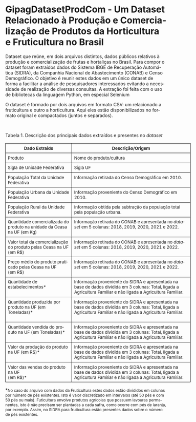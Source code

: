 # GipagDatasetProdCom - Um Dataset Relacionado à Produção e Comercialização de Produtos da Horticultura e Fruticultura no Brasil

Dataset que reúne, em dois arquivos distintos, dados públicos relativos à produção e comercialização de frutas e hortaliças no Brasil. Para compor o dataset foram extraídos dados do Sistema IBGE de Recuperação Automática (SIDRA), da Companhia Nacional de Abastecimento (CONAB) e Censo Demográfico. O objetivo é reunir estes dados em um único dataset de forma a facilitar a análise de pesquisadores interessados evitando a necessidade de realização de diversas consultas. A extração foi feita com o uso de bibliotecas da linguagem Python, em especial Selenium

O dataset é formado por dois arquivos em formato CSV: um relacionado a fruticultura e outro a horticultura. Aqui eles estão disponibilizados no formato original e compactados (juntos e separados).

<html>

<body lang=PT-BR>

<div>

<p class=MsoNormal style='margin-left:.1pt;text-indent:-.1pt'>            </p>

<p class=MsoCaption>Tabela 1. Descrição dos principais dados extraídos e
presentes no <i>dataset</i></p>

<div align=center>

<table class=MsoNormalTable border=1 cellspacing=0 cellpadding=0 width=579
 style='width:434.1pt;border-collapse:collapse;border:none'>
 <tr>
  <td width=204 valign=top style='width:153.0pt;border:solid black 1.0pt;
  padding:5.0pt 5.0pt 5.0pt 5.0pt'>
  <p class=MsoNormal align=center style='margin-top:0cm;margin-right:0cm;
  margin-bottom:0cm;margin-left:.1pt;margin-bottom:.0001pt;text-align:center;
  text-indent:-.1pt;border:none'><b><span lang=EN-US style='font-size:10.0pt'>Dado
  Extraído</span></b></p>
  </td>
  <td width=375 valign=top style='width:281.1pt;border:solid black 1.0pt;
  border-left:none;padding:5.0pt 5.0pt 5.0pt 5.0pt'>
  <p class=MsoNormal align=center style='margin-top:0cm;margin-right:0cm;
  margin-bottom:0cm;margin-left:.1pt;margin-bottom:.0001pt;text-align:center;
  text-indent:-.1pt;border:none'><b><span lang=EN-US style='font-size:10.0pt'>Descrição/Origem</span></b></p>
  </td>
 </tr>
 <tr>
  <td width=204 valign=top style='width:153.0pt;border:solid black 1.0pt;
  border-top:none;padding:5.0pt 5.0pt 5.0pt 5.0pt'>
  <p class=MsoNormal align=left style='margin-top:0cm;margin-right:0cm;
  margin-bottom:0cm;margin-left:.1pt;margin-bottom:.0001pt;text-align:left;
  text-indent:-.1pt;border:none'><span style='font-size:10.0pt'>Produto</span></p>
  </td>
  <td width=375 valign=top style='width:281.1pt;border-top:none;border-left:
  none;border-bottom:solid black 1.0pt;border-right:solid black 1.0pt;
  padding:5.0pt 5.0pt 5.0pt 5.0pt'>
  <p class=MsoNormal align=left style='margin-top:0cm;margin-right:0cm;
  margin-bottom:0cm;margin-left:.1pt;margin-bottom:.0001pt;text-align:left;
  text-indent:-.1pt'><span style='font-size:10.0pt'>Nome do produto/cultura </span></p>
  </td>
 </tr>
 <tr>
  <td width=204 valign=top style='width:153.0pt;border:solid black 1.0pt;
  border-top:none;padding:5.0pt 5.0pt 5.0pt 5.0pt'>
  <p class=MsoNormal align=left style='margin-top:0cm;margin-right:0cm;
  margin-bottom:0cm;margin-left:.1pt;margin-bottom:.0001pt;text-align:left;
  text-indent:-.1pt;border:none'><span style='font-size:10.0pt'>Sigla de
  Unidade Federativa</span></p>
  </td>
  <td width=375 valign=top style='width:281.1pt;border-top:none;border-left:
  none;border-bottom:solid black 1.0pt;border-right:solid black 1.0pt;
  padding:5.0pt 5.0pt 5.0pt 5.0pt'>
  <p class=MsoNormal align=left style='margin-top:0cm;margin-right:0cm;
  margin-bottom:0cm;margin-left:.1pt;margin-bottom:.0001pt;text-align:left;
  text-indent:-.1pt'><span style='font-size:10.0pt'>Sigla UF</span></p>
  </td>
 </tr>
 <tr>
  <td width=204 valign=top style='width:153.0pt;border:solid black 1.0pt;
  border-top:none;padding:5.0pt 5.0pt 5.0pt 5.0pt'>
  <p class=MsoNormal align=left style='margin-top:0cm;margin-right:0cm;
  margin-bottom:0cm;margin-left:.1pt;margin-bottom:.0001pt;text-align:left;
  text-indent:-.1pt;border:none'><span style='font-size:10.0pt'>População Total
  da Unidade Federativa</span></p>
  </td>
  <td width=375 valign=top style='width:281.1pt;border-top:none;border-left:
  none;border-bottom:solid black 1.0pt;border-right:solid black 1.0pt;
  padding:5.0pt 5.0pt 5.0pt 5.0pt'>
  <p class=MsoNormal align=left style='margin-top:0cm;margin-right:0cm;
  margin-bottom:0cm;margin-left:.1pt;margin-bottom:.0001pt;text-align:left;
  text-indent:-.1pt'><span style='font-size:10.0pt'>Informação retirada do
  Censo Demográfico em 2010.</span></p>
  </td>
 </tr>
 <tr>
  <td width=204 valign=top style='width:153.0pt;border:solid black 1.0pt;
  border-top:none;padding:5.0pt 5.0pt 5.0pt 5.0pt'>
  <p class=MsoNormal align=left style='margin-top:0cm;margin-right:0cm;
  margin-bottom:0cm;margin-left:.1pt;margin-bottom:.0001pt;text-align:left;
  text-indent:-.1pt;border:none'><span style='font-size:10.0pt'>População
  Urbana da Unidade Federativa</span></p>
  </td>
  <td width=375 valign=top style='width:281.1pt;border-top:none;border-left:
  none;border-bottom:solid black 1.0pt;border-right:solid black 1.0pt;
  padding:5.0pt 5.0pt 5.0pt 5.0pt'>
  <p class=MsoNormal align=left style='margin-top:0cm;margin-right:0cm;
  margin-bottom:0cm;margin-left:.1pt;margin-bottom:.0001pt;text-align:left;
  text-indent:-.1pt'><span style='font-size:10.0pt'>Informação proveniente do
  Censo Demográfico em 2010.</span></p>
  </td>
 </tr>
 <tr>
  <td width=204 valign=top style='width:153.0pt;border:solid black 1.0pt;
  border-top:none;padding:5.0pt 5.0pt 5.0pt 5.0pt'>
  <p class=MsoNormal align=left style='margin-top:0cm;margin-right:0cm;
  margin-bottom:0cm;margin-left:.1pt;margin-bottom:.0001pt;text-align:left;
  text-indent:-.1pt'><span style='font-size:10.0pt'>População Rural da Unidade
  Federativa</span></p>
  </td>
  <td width=375 valign=top style='width:281.1pt;border-top:none;border-left:
  none;border-bottom:solid black 1.0pt;border-right:solid black 1.0pt;
  padding:5.0pt 5.0pt 5.0pt 5.0pt'>
  <p class=MsoNormal align=left style='margin-top:0cm;margin-right:0cm;
  margin-bottom:0cm;margin-left:.1pt;margin-bottom:.0001pt;text-align:left;
  text-indent:-.1pt;border:none'><span style='font-size:10.0pt'>Informação
  obtida pela subtração da população total pela população urbana.</span></p>
  </td>
 </tr>
 <tr>
  <td width=204 valign=top style='width:153.0pt;border:solid black 1.0pt;
  border-top:none;padding:5.0pt 5.0pt 5.0pt 5.0pt'>
  <p class=MsoNormal align=left style='margin-top:0cm;margin-right:0cm;
  margin-bottom:0cm;margin-left:.1pt;margin-bottom:.0001pt;text-align:left;
  text-indent:-.1pt'><span style='font-size:10.0pt'>Quantidade comercializada
  do produto na unidade da Ceasa na UF (em Kg)</span></p>
  </td>
  <td width=375 valign=top style='width:281.1pt;border-top:none;border-left:
  none;border-bottom:solid black 1.0pt;border-right:solid black 1.0pt;
  padding:5.0pt 5.0pt 5.0pt 5.0pt'>
  <p class=MsoNormal align=left style='margin-top:0cm;margin-right:0cm;
  margin-bottom:0cm;margin-left:.1pt;margin-bottom:.0001pt;text-align:left;
  text-indent:-.1pt'><span style='font-size:10.0pt'>Informação retirada do
  CONAB e apresentada no <i>dataset</i> em 5 colunas: 2018, 2019, 2020, 2021 e
  2022.</span></p>
  </td>
 </tr>
 <tr>
  <td width=204 valign=top style='width:153.0pt;border:solid black 1.0pt;
  border-top:none;padding:5.0pt 5.0pt 5.0pt 5.0pt'>
  <p class=MsoNormal align=left style='margin-top:0cm;margin-right:0cm;
  margin-bottom:0cm;margin-left:.1pt;margin-bottom:.0001pt;text-align:left;
  text-indent:-.1pt'><span style='font-size:10.0pt'>Valor total da
  comercialização do produto pelas Ceasa na UF <br>
  (em R$)</span></p>
  </td>
  <td width=375 valign=top style='width:281.1pt;border-top:none;border-left:
  none;border-bottom:solid black 1.0pt;border-right:solid black 1.0pt;
  padding:5.0pt 5.0pt 5.0pt 5.0pt'>
  <p class=MsoNormal align=left style='margin-top:0cm;margin-right:0cm;
  margin-bottom:0cm;margin-left:.1pt;margin-bottom:.0001pt;text-align:left;
  text-indent:-.1pt'><span style='font-size:10.0pt'>Informação retirada do
  CONAB e apresentada no <i>dataset </i>em 5 colunas: 2018, 2019, 2020, 2021 e
  2022.</span></p>
  </td>
 </tr>
 <tr>
  <td width=204 valign=top style='width:153.0pt;border:solid black 1.0pt;
  border-top:none;padding:5.0pt 5.0pt 5.0pt 5.0pt'>
  <p class=MsoNormal align=left style='margin-top:0cm;margin-right:0cm;
  margin-bottom:0cm;margin-left:.1pt;margin-bottom:.0001pt;text-align:left;
  text-indent:-.1pt'><span style='font-size:10.0pt'>Preço médio do produto
  praticado pelas Ceasa na UF<br>
  (em R$)</span></p>
  </td>
  <td width=375 valign=top style='width:281.1pt;border-top:none;border-left:
  none;border-bottom:solid black 1.0pt;border-right:solid black 1.0pt;
  padding:5.0pt 5.0pt 5.0pt 5.0pt'>
  <p class=MsoNormal align=left style='margin-top:0cm;margin-right:0cm;
  margin-bottom:0cm;margin-left:.1pt;margin-bottom:.0001pt;text-align:left;
  text-indent:-.1pt'><span style='font-size:10.0pt'>Informação retirada do CONAB
  e apresentada no <i>dataset </i>em 5 colunas: 2018, 2019, 2020, 2021 e 2022.</span></p>
  </td>
 </tr>
 <tr>
  <td width=204 valign=top style='width:153.0pt;border:solid black 1.0pt;
  border-top:none;padding:5.0pt 5.0pt 5.0pt 5.0pt'>
  <p class=MsoNormal align=left style='margin-top:0cm;margin-right:0cm;
  margin-bottom:0cm;margin-left:.1pt;margin-bottom:.0001pt;text-align:left;
  text-indent:-.1pt'><span style='font-size:10.0pt'>Quantidade de
  estabelecimentos*</span></p>
  </td>
  <td width=375 valign=top style='width:281.1pt;border-top:none;border-left:
  none;border-bottom:solid black 1.0pt;border-right:solid black 1.0pt;
  padding:5.0pt 5.0pt 5.0pt 5.0pt'>
  <p class=MsoNormal align=left style='margin-top:0cm;margin-right:0cm;
  margin-bottom:0cm;margin-left:.1pt;margin-bottom:.0001pt;text-align:left;
  text-indent:-.1pt'><span style='font-size:10.0pt'>Informação proveniente do
  SIDRA e apresentada na base de dados dividida em 3 colunas: Total, ligada a
  Agricultura Familiar e não ligada a Agricultura Familiar.</span></p>
  </td>
 </tr>
 <tr>
  <td width=204 valign=top style='width:153.0pt;border:solid black 1.0pt;
  border-top:none;padding:5.0pt 5.0pt 5.0pt 5.0pt'>
  <p class=MsoNormal align=left style='margin-top:0cm;margin-right:0cm;
  margin-bottom:0cm;margin-left:.1pt;margin-bottom:.0001pt;text-align:left;
  text-indent:-.1pt'><span style='font-size:10.0pt'>Quantidade produzida por
  produto na UF (em Toneladas)*</span></p>
  <p class=MsoNormal align=left style='margin-top:0cm;margin-right:0cm;
  margin-bottom:0cm;margin-left:.1pt;margin-bottom:.0001pt;text-align:left;
  text-indent:-.1pt'><span style='font-size:10.0pt'>&nbsp;</span></p>
  </td>
  <td width=375 valign=top style='width:281.1pt;border-top:none;border-left:
  none;border-bottom:solid black 1.0pt;border-right:solid black 1.0pt;
  padding:5.0pt 5.0pt 5.0pt 5.0pt'>
  <p class=MsoNormal align=left style='margin-top:0cm;margin-right:0cm;
  margin-bottom:0cm;margin-left:.1pt;margin-bottom:.0001pt;text-align:left;
  text-indent:-.1pt'><span style='font-size:10.0pt'>Informação proveniente do
  SIDRA e apresentada na base de dados dividida em 3 colunas: Total, ligada a
  Agricultura Familiar e não ligada a Agricultura Familiar.</span></p>
  </td>
 </tr>
 <tr>
  <td width=204 valign=top style='width:153.0pt;border:solid black 1.0pt;
  border-top:none;padding:5.0pt 5.0pt 5.0pt 5.0pt'>
  <p class=MsoNormal align=left style='margin-top:0cm;margin-right:0cm;
  margin-bottom:0cm;margin-left:.1pt;margin-bottom:.0001pt;text-align:left;
  text-indent:-.1pt'><span style='font-size:10.0pt'>Quantidade vendida do produto
  na UF (em Toneladas)*</span></p>
  </td>
  <td width=375 valign=top style='width:281.1pt;border-top:none;border-left:
  none;border-bottom:solid black 1.0pt;border-right:solid black 1.0pt;
  padding:5.0pt 5.0pt 5.0pt 5.0pt'>
  <p class=MsoNormal align=left style='margin-top:0cm;margin-right:0cm;
  margin-bottom:0cm;margin-left:.1pt;margin-bottom:.0001pt;text-align:left;
  text-indent:-.1pt'><span style='font-size:10.0pt'>Informação proveniente do
  SIDRA e apresentada na base de dados dividida em 3 colunas: Total, ligada a Agricultura
  Familiar e não ligada a Agricultura Familiar.</span></p>
  </td>
 </tr>
 <tr>
  <td width=204 valign=top style='width:153.0pt;border:solid black 1.0pt;
  border-top:none;padding:5.0pt 5.0pt 5.0pt 5.0pt'>
  <p class=MsoNormal align=left style='margin-top:0cm;margin-right:0cm;
  margin-bottom:0cm;margin-left:.1pt;margin-bottom:.0001pt;text-align:left;
  text-indent:-.1pt'><span style='font-size:10.0pt'>Valor da produção do
  produto na UF (em R$)*</span></p>
  </td>
  <td width=375 valign=top style='width:281.1pt;border-top:none;border-left:
  none;border-bottom:solid black 1.0pt;border-right:solid black 1.0pt;
  padding:5.0pt 5.0pt 5.0pt 5.0pt'>
  <p class=MsoNormal align=left style='margin-top:0cm;margin-right:0cm;
  margin-bottom:0cm;margin-left:.1pt;margin-bottom:.0001pt;text-align:left;
  text-indent:-.1pt'><span style='font-size:10.0pt'>Informação proveniente do
  SIDRA e apresentada na base de dados dividida em 3 colunas: Total, ligada a
  Agricultura Familiar e não ligada a Agricultura Familiar.</span></p>
  </td>
 </tr>
 <tr>
  <td width=204 valign=top style='width:153.0pt;border:solid black 1.0pt;
  border-top:none;padding:5.0pt 5.0pt 5.0pt 5.0pt'>
  <p class=MsoNormal align=left style='margin-top:0cm;margin-right:0cm;
  margin-bottom:0cm;margin-left:.1pt;margin-bottom:.0001pt;text-align:left;
  text-indent:-.1pt'><span style='font-size:10.0pt'>Valor das vendas do produto
  na UF<br>
  (em R$)*</span></p>
  </td>
  <td width=375 valign=top style='width:281.1pt;border-top:none;border-left:
  none;border-bottom:solid black 1.0pt;border-right:solid black 1.0pt;
  padding:5.0pt 5.0pt 5.0pt 5.0pt'>
  <p class=MsoNormal align=left style='margin-top:0cm;margin-right:0cm;
  margin-bottom:0cm;margin-left:.1pt;margin-bottom:.0001pt;text-align:left;
  text-indent:-.1pt'><span style='font-size:10.0pt'>Informação proveniente do
  SIDRA e apresentada na base de dados dividida em 3 colunas: Total, ligada a
  Agricultura Familiar e não ligada a Agricultura Familiar.</span></p>
  </td>
 </tr>
</table>

</div>

<p class=MsoNormal>*<span style='font-size:9.0pt'>No caso do arquivo com dados
da Fruticultura estes dados estão divididos em colunas por número de pés
existentes. Isto é valor discretizado em intervalos (até 50 pés e com 50 pés ou
mais). Futicultura envolve produtos agrícolas que possuem lavouras permanentes, isto é não precisam ser plantadas a cada safra, como ocorre com pés de laranja, por exemplo. Assim, no SIDRA para fruticultura estão presentes dados sobre o número de pés existentes. </span></p>

<p class=MsoNormal>&nbsp;</p>

</div>

</body>

</html>
